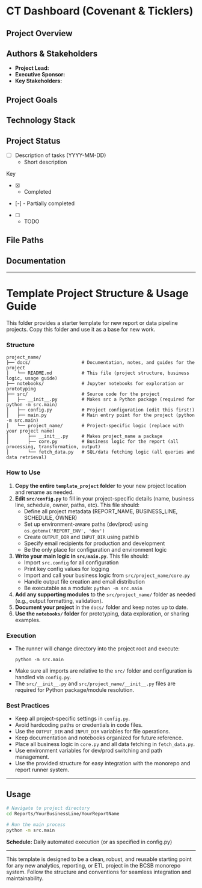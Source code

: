 # CT Dashboard (Covenant & Ticklers)

## Project Overview

## Authors & Stakeholders
- **Project Lead:** 
- **Executive Sponsor:** 
- **Key Stakeholders:**

## Project Goals

## Technology Stack

## Project Status
- [ ] Description of tasks (YYYY-MM-DD)
   - Short description 

Key
- [x] - Completed
- [-] - Partially completed 
- [ ] - TODO

## File Paths

## Documentation

---

# Template Project Structure & Usage Guide

This folder provides a starter template for new report or data pipeline projects. Copy this folder and use it as a base for new work.

### Structure
```
project_name/
├── docs/                   # Documentation, notes, and guides for the project
│   └── README.md           # This file (project structure, business logic, usage guide)
├── notebooks/              # Jupyter notebooks for exploration or prototyping
├── src/                    # Source code for the project
│   ├── __init__.py         # Makes src a Python package (required for python -m src.main)
│   ├── config.py           # Project configuration (edit this first!)
│   ├── main.py             # Main entry point for the project (python -m src.main)
│   └── project_name/       # Project-specific logic (replace with your project name)
│       ├── __init__.py     # Makes project_name a package
│       ├── core.py         # Business logic for the report (all processing, transformation, output)
│       └── fetch_data.py   # SQL/data fetching logic (all queries and data retrieval)
```

### How to Use

1. **Copy the entire `template_project` folder** to your new project location and rename as needed.
2. **Edit `src/config.py`** to fill in your project-specific details (name, business line, schedule, owner, paths, etc). This file should:
   - Define all project metadata (REPORT_NAME, BUSINESS_LINE, SCHEDULE, OWNER)
   - Set up environment-aware paths (dev/prod) using `os.getenv('REPORT_ENV', 'dev')`
   - Create `OUTPUT_DIR` and `INPUT_DIR` using pathlib
   - Specify email recipients for production and development
   - Be the only place for configuration and environment logic
3. **Write your main logic in `src/main.py`**. This file should:
   - Import `src.config` for all configuration
   - Print key config values for logging
   - Import and call your business logic from `src/project_name/core.py`
   - Handle output file creation and email distribution
   - Be executable as a module: `python -m src.main`
4. **Add any supporting modules** to the `src/project_name/` folder as needed (e.g., output formatting, validation).
5. **Document your project** in the `docs/` folder and keep notes up to date.
6. **Use the `notebooks/` folder** for prototyping, data exploration, or sharing examples.

### Execution

- The runner will change directory into the project root and execute:
  ```
  python -m src.main
  ```
- Make sure all imports are relative to the `src/` folder and configuration is handled via `config.py`.
- The `src/__init__.py` and `src/project_name/__init__.py` files are required for Python package/module resolution.

### Best Practices

- Keep all project-specific settings in `config.py`.
- Avoid hardcoding paths or credentials in code files.
- Use the `OUTPUT_DIR` and `INPUT_DIR` variables for file operations.
- Keep documentation and notebooks organized for future reference.
- Place all business logic in `core.py` and all data fetching in `fetch_data.py`.
- Use environment variables for dev/prod switching and path management.
- Use the provided structure for easy integration with the monorepo and report runner system.

---

## Usage
```bash
# Navigate to project directory
cd Reports/YourBusinessLine/YourReportName

# Run the main process
python -m src.main
```

**Schedule:** Daily automated execution (or as specified in config.py)

---

This template is designed to be a clean, robust, and reusable starting point for any new analytics, reporting, or ETL project in the BCSB monorepo system. Follow the structure and conventions for seamless integration and maintainability.

